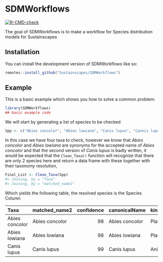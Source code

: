 
<!-- README.md is generated from README.Rmd. Please edit that file -->

# SDMWorkflows

<!-- badges: start -->

[![R-CMD-check](https://github.com/Sustainscapes/SDMWorkflows/actions/workflows/R-CMD-check.yaml/badge.svg)](https://github.com/Sustainscapes/SDMWorkflows/actions/workflows/R-CMD-check.yaml)
<!-- badges: end -->

The goal of SDMWorkflows is to make a workflow for Species distribution
models for Sustainscapes

## Installation

You can install the development version of SDMWorkflows like so:

``` r
remotes::install_github("Sustainscapes/SDMWorkflows")
```

## Example

This is a basic example which shows you how to solve a common problem:

``` r
library(SDMWorkflows)
## basic example code
```

We will start by generating a list of species to be checked

``` r
Spp <- c("Abies concolor", "Abies lowiana", "Canis lupus", "Cannis lupus")
```

In this case we have four taxa to check, however we know that *Abies
concolor* and *Abies lowiana* are synonyms for the accepted name of
*Abies concolor* and that the second version of *Canis lupus* is badly
written, it would be expected that the `Clean_Taxa()` function will
recognize that there are only 2 species here and return a data frame
with these together with their taxonomy resolution,

``` r
Final_List <- Clean_Taxa(Spp)
#> Joining, by = "Taxa"
#> Joining, by = "matched_name2"
```

Which yields the following table, the resolved species is the Species
Column

| Taxa           | matched_name2  | confidence | canonicalName  | kingdom  | phylum       | order     | family   | genus | species        | rank    |
|:---------------|:---------------|-----------:|:---------------|:---------|:-------------|:----------|:---------|:------|:---------------|:--------|
| Abies concolor | Abies concolor |         98 | Abies concolor | Plantae  | Tracheophyta | Pinales   | Pinaceae | Abies | Abies concolor | SPECIES |
| Abies lowiana  | Abies lowiana  |         98 | Abies lowiana  | Plantae  | Tracheophyta | Pinales   | Pinaceae | Abies | Abies concolor | SPECIES |
| Canis lupus    | Canis lupus    |         99 | Canis lupus    | Animalia | Chordata     | Carnivora | Canidae  | Canis | Canis lupus    | SPECIES |
